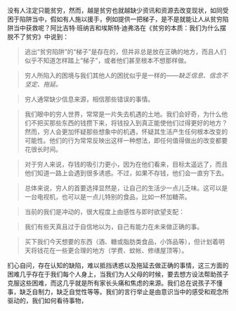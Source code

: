 没有人注定只能贫穷，然而，越是贫穷也就越缺少资讯和资源去改变现状，如同受困于陷阱当中，假如有人施以援手，例如提供一把梯子，是不是就能让人从贫穷陷阱当中获救呢？阿比吉特·班纳吉和埃斯特·迪弗洛在《贫穷的本质：我们为什么摆脱不了贫穷》中说到：

>逃出“贫穷陷阱”的“梯子”是存在的，但并非总是放在正确的地方，而且人们似乎不知道怎样踏上“梯子”，或者他们甚至根本不想那样做。

>穷人所陷入的困境与我们其他人的困扰似乎是一样的——*缺乏信息、信念不坚定、拖延。*

>穷人通常缺少信息来源，相信那些错误的事情。

>我们眼中的穷人世界，常常是一片失去机遇的土地。我们会好奇，为什么他们不把买那些东西的钱攒下来，将钱投入到真正能使他们过得更好的地方？然而，穷人会更加怀疑那些想象中的机遇，怀疑其生活产生任何根本改变的可能性。他们的行为常常反映出这样一种想法，即任何值得做出的改变都要花很长时间。

>对于穷人来说，存钱的吸引力更小，因为在他们看来，目标太遥远了，而且他们知道一路上会遇到很多诱惑。不过，如果不存钱，他们会一直穷下去。

>总体来说，穷人的首要选择显然是，让自己的生活少一点儿乏味。这可以是一台电视机，也可以是一点儿特别的食品，比如一杯加糖茶。

>当前的我们是冲动的，很大程度上由感性与即时欲望支配：

>我们有些天真且过于自信地以为，自己有能力在未来做正确的事。

>买下我们今天想要的东西（酒、糖或脂肪类食品，小饰品等），但计划着明天将钱花在一些更合理的地方（学费、蚊帐、修缮屋顶等）。

扪心自问，存在认知的缺陷，难以抵挡诱惑以及拖延去做正确的事情，这三方面的困难几乎存在于我们每个人身上，当我们为人父母的时候，要去想方设法帮助孩子克服这些困难，而这几乎就是所有家长头痛和焦虑的来源。我们总在说孩子不懂事，缺乏自制力，缺乏自觉性等等。我们的言行举止是由意识当中的感受和观念所驱动的，我们如何看待事物，
